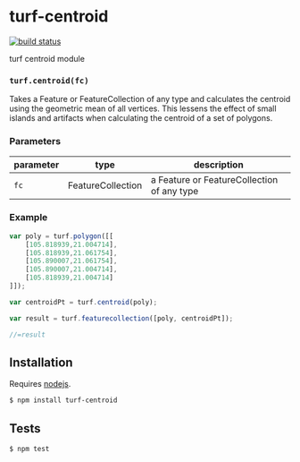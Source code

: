 # turf-centroid

[![build status](https://secure.travis-ci.org/Turfjs/turf-centroid.png)](http://travis-ci.org/Turfjs/turf-centroid)

turf centroid module


### `turf.centroid(fc)`

Takes a Feature or FeatureCollection of any type and calculates the centroid using the geometric mean of all vertices.
This lessens the effect of small islands and artifacts when calculating
the centroid of a set of polygons.


### Parameters

| parameter | type              | description                                |
| --------- | ----------------- | ------------------------------------------ |
| `fc`      | FeatureCollection | a Feature or FeatureCollection of any type |


### Example

```js
var poly = turf.polygon([[
	[105.818939,21.004714],
	[105.818939,21.061754],
	[105.890007,21.061754],
	[105.890007,21.004714],
	[105.818939,21.004714]
]]);

var centroidPt = turf.centroid(poly);

var result = turf.featurecollection([poly, centroidPt]);

//=result
```

## Installation

Requires [nodejs](http://nodejs.org/).

```sh
$ npm install turf-centroid
```

## Tests

```sh
$ npm test
```

